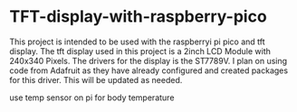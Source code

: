 # TFT-display-with-raspberry-pico
This project is intended to be used with the raspberryi pi pico and  tft display. 
The tft display used in this project is a 2inch LCD Module with 240x340 Pixels.
The drivers for the display is the ST7789V. 
I plan on using code from Adafruit as they have already configured and created packages for this driver. 
This will be updated as needed.

use temp sensor on pi for body temperature
